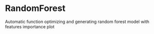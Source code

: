 # RandomForest
Automatic function optimizing and generating random forest model with features importance plot
